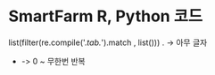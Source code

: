 # SmartFarm R, Python 코드
list(filter(re.compile('.*tab.*').match , list()))
. -> 아무 글자
* -> 0 ~ 무한번 반복
